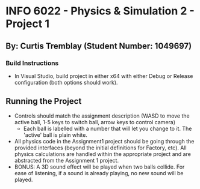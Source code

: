 # INFO 6022 - Physics & Simulation 2 - Project 1
## By: Curtis Tremblay (Student Number: 1049697)


### Build Instructions
- In Visual Studio, build project in either x64 with either Debug or Release configuration (both options should work).

## Running the Project
- Controls should match the assignment description (WASD to move the active ball, 1-5 keys to switch ball, arrow keys to control camera)
    - Each ball is labelled with a number that will let you change to it. The 'active' ball is plain white.
- All physics code in the Assignment1 project should be going through the provided interfaces (beyond the initial definitions for Factory, etc). All physics calculations are handled within the appropriate project and are abstracted from the Assignment 1 project.
- BONUS: A 3D sound effect will be played when two balls collide. For ease of listening, if a sound is already playing, no new sound will be played.
